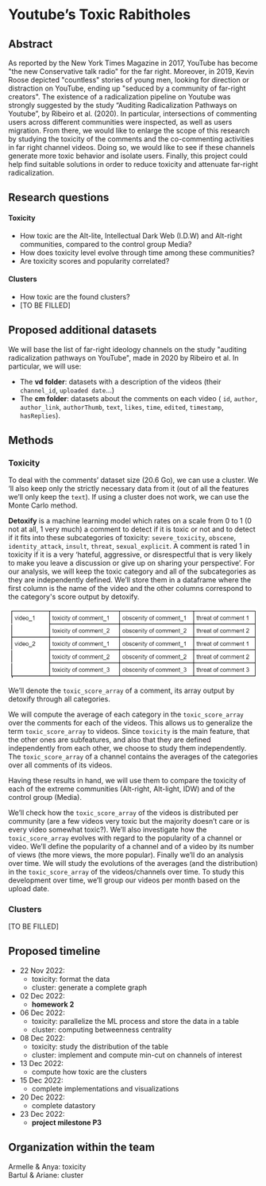 # Youtube’s Toxic Rabitholes

## Abstract

As reported by the New York Times Magazine in 2017, YouTube has become "the new Conservative talk radio" for the far right. Moreover, in 2019, Kevin Roose depicted "countless" stories of young men, looking for direction or distraction on YouTube, ending up "seduced by a community of far-right creators". The existence of a radicalization pipeline on Youtube was strongly suggested by the study “Auditing Radicalization Pathways on Youtube”, by Ribeiro et al. (2020). In particular, intersections of commenting users across different communities were inspected, as well as users migration. From there, we would like to enlarge the scope of this research by studying the toxicity of the comments and the co-commenting activities in far right channel videos. Doing so, we would like to see if these channels generate more toxic behavior and isolate users. Finally, this project could help find suitable solutions in order to reduce toxicity and attenuate far-right radicalization.

## Research questions
#### Toxicity
- How toxic are the Alt-lite, Intellectual Dark Web (I.D.W) and Alt-right communities, compared to the control group Media?
- How does toxicity level evolve through time among these communities?
- Are toxicity scores and popularity correlated?
#### Clusters
- How toxic are the found clusters?
- [TO BE FILLED]
    
## Proposed additional datasets 
We will base the list of far-right ideology channels on the study "auditing radicalization pathways on YouTube", made in 2020 by Ribeiro et al. In particular, we will use:
- The **vd folder**: datasets with a description of the videos (their `channel_id`, `uploaded date`…) 
- The **cm folder**: datasets about the comments on each video ( `id`, `author`, `author_link`, `authorThumb`, `text`, `likes`, `time`, `edited`, `timestamp`, `hasReplies`).

## Methods
### Toxicity
To deal with the comments’ dataset size (20.6 Go), we can use a cluster. We ‘ll also keep only the strictly necessary data from it (out of all the features we’ll only keep the `text`). If using a cluster does not work, we can use the Monte Carlo method.   

**Detoxify** is a machine learning model which rates on a scale from 0 to 1 (0 not at all, 1 very much) a comment to detect if it is toxic or not and to detect if it fits into these subcategories of toxicity: `severe_toxicity`, `obscene`, `identity_attack`, `insult`, `threat`, `sexual_explicit`. A comment is rated 1 in toxicity if it is a very ‘hateful, aggressive, or disrespectful that is very likely to make you leave a discussion or give up on sharing your perspective’. For our analysis, we will keep the toxic category and all of the subcategories as they are independently defined. We’ll store them in a dataframe where the first column is the name of the video and the other columns correspond to the category's score output by detoxify.

<p align="center">
 <img src="./Figures/table_toxicity.jpg"" alt="Table toxicity" width=500"/>
</p>

We’ll denote the `toxic_score_array` of a comment, its array output by detoxify through all categories.

We will compute the average of each category in the `toxic_score_array` over the comments for each of the videos. This allows us to generalize the term `toxic_score_array` to videos. Since `toxicity` is the main feature, that the other ones are subfeatures, and also that they are defined independently from each other, we choose to study them independently. The `toxic_score_array` of a channel contains the averages of the categories over all comments of its videos. 

Having these results in hand, we will use them to compare the toxicity of each of the extreme communities (Alt-right, Alt-light, IDW) and of the control group (Media). 

We’ll check how the `toxic_score_array` of the videos is distributed per community (are a few videos very toxic but the majority doesn’t care or is every video somewhat toxic?). We’ll also investigate how the `toxic_score_array` evolves with regard to the popularity of a channel or video. We’ll define the popularity of a channel and of a video by its number of views (the more views, the more popular).
Finally we’ll do an analysis over time. We will study the evolutions of the averages (and the distribution) in the `toxic_score_array` of the videos/channels over time. To study this development over time, we’ll group our videos per month based on the upload date.

### Clusters
[TO BE FILLED]


## Proposed timeline
- 22 Nov 2022: 
    - toxicity: format the data 
    - cluster: generate a complete graph
- 02 Dec 2022: 
    - **homework 2**
- 06 Dec 2022: 
    - toxicity: parallelize the ML process and store the data in a table
    - cluster: computing betweenness centrality
- 08 Dec 2022:
    - toxicity: study the distribution of the table
    - cluster: implement and compute min-cut on channels of interest
- 13 Dec 2022: 
    - compute how toxic are the clusters
- 15 Dec 2022: 
    - complete implementations and visualizations
- 20 Dec 2022: 
    - complete datastory
- 23 Dec 2022: 
    - **project milestone P3**

## Organization within the team
Armelle & Anya: toxicity  
Bartul & Ariane: cluster
